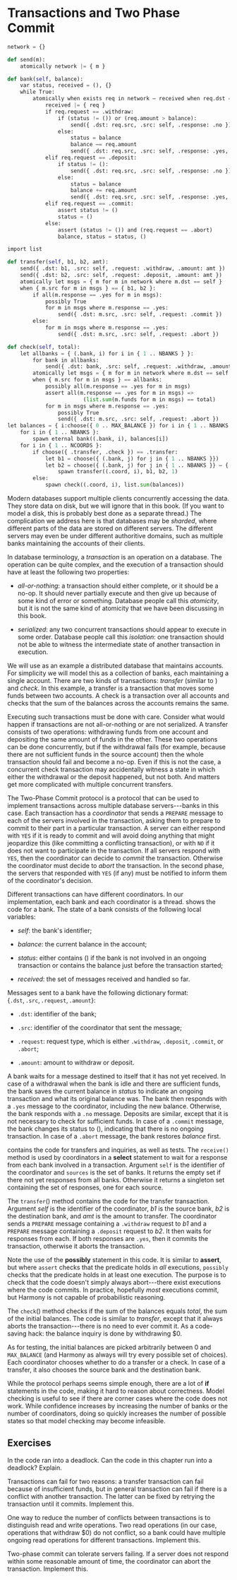 
# Transactions and Two Phase Commit 


```python
network = {}

def send(m):
    atomically network |= { m }

def bank(self, balance):
    var status, received = (), {}
    while True:
        atomically when exists req in network – received when req.dst == self:
            received |= { req }
            if req.request == .withdraw:
                if (status != ()) or (req.amount > balance):
                    send({ .dst: req.src, .src: self, .response: .no })
                else:
                    status = balance
                    balance –= req.amount
                    send({ .dst: req.src, .src: self, .response: .yes, .funds: balance })
            elif req.request == .deposit:
                if status != ():
                    send({ .dst: req.src, .src: self, .response: .no })
                else:
                    status = balance
                    balance += req.amount
                    send({ .dst: req.src, .src: self, .response: .yes, .funds: balance })
            elif req.request == .commit:
                assert status != ()
                status = ()
            else:
                assert (status != ()) and (req.request == .abort)
                balance, status = status, ()
```


```python
import list

def transfer(self, b1, b2, amt):
    send({ .dst: b1, .src: self, .request: .withdraw, .amount: amt })
    send({ .dst: b2, .src: self, .request: .deposit, .amount: amt })
    atomically let msgs = { m for m in network where m.dst == self }
    when { m.src for m in msgs } == { b1, b2 }:
        if all(m.response == .yes for m in msgs):
            possibly True
            for m in msgs where m.response == .yes:
                send({ .dst: m.src, .src: self, .request: .commit })
        else:
            for m in msgs where m.response == .yes:
                send({ .dst: m.src, .src: self, .request: .abort })

def check(self, total):
    let allbanks = { (.bank, i) for i in { 1 .. NBANKS } }:
        for bank in allbanks:
            send({ .dst: bank, .src: self, .request: .withdraw, .amount: 0 })
        atomically let msgs = { m for m in network where m.dst == self }
        when { m.src for m in msgs } == allbanks:
            possibly all(m.response == .yes for m in msgs)
            assert all(m.response == .yes for m in msgs) =>
                        (list.sum(m.funds for m in msgs) == total)
            for m in msgs where m.response == .yes:
                possibly True
                send({ .dst: m.src, .src: self, .request: .abort })
let balances = { i:choose({ 0 .. MAX_BALANCE }) for i in { 1 .. NBANKS } }:
    for i in { 1 .. NBANKS }:
        spawn eternal bank((.bank, i), balances[i])
    for i in { 1 .. NCOORDS }:
        if choose({ .transfer, .check }) == .transfer:
            let b1 = choose({ (.bank, j) for j in { 1 .. NBANKS }})
            let b2 = choose({ (.bank, j) for j in { 1 .. NBANKS }} – { b1 }):
                spawn transfer((.coord, i), b1, b2, 1)
        else:
            spawn check((.coord, i), list.sum(balances))
```

Modern databases support multiple clients concurrently accessing the
data. They store data on disk, but we will ignore that in this book. (If
you want to model a disk, this is probably best done as a separate
thread.) The complication we address here is that databases may be
*sharded*, where different parts of the data are stored on different
servers. The different servers may even be under different authoritive
domains, such as multiple banks maintaining the accounts of their
clients.

In database terminology, a *transaction* is an operation on a database.
The operation can be quite complex, and the execution of a transaction
should have at least the following two properties:

-   *all-or-nothing*: a transaction should either complete, or it should
    be a no-op. It should never partially execute and then give up
    because of some kind of error or something. Database people call
    this *atomicity*, but it is not the same kind of atomicity that we
    have been discussing in this book.

-   *serialized*: any two concurrent transactions should appear to
    execute in some order. Database people call this *isolation*: one
    transaction should not be able to witness the intermediate state of
    another transaction in execution.

We will use as an example a distributed database that maintains
accounts. For simplicity we will model this as a collection of banks,
each maintaining a single account. There are two kinds of transactions:
*transfer* (similar to ) and *check*. In this example, a transfer is a
transaction that moves some funds between two accounts. A check is a
transaction over all accounts and checks that the sum of the balances
across the accounts remains the same.

Executing such transactions must be done with care. Consider what would
happen if transactions are not all-or-nothing or are not serialized. A
transfer consists of two operations: withdrawing funds from one account
and depositing the same amount of funds in the other. These two
operations can be done concurrently, but if the withdrawal fails (for
example, because there are not sufficient funds in the source account)
then the whole transaction should fail and become a no-op. Even if this
is not the case, a concurrent check transaction may accidentally witness
a state in which either the withdrawal or the deposit happened, but not
both. And matters get more complicated with multiple concurrent
transfers.

The Two-Phase Commit protocol is a protocol that can be used
to implement transactions across multiple database servers---banks in
this case. Each transaction has a *coordinator* that sends a `PREPARE`
message to each of the servers involved in the transaction, asking them
to prepare to commit to their part in a particular transaction. A server
can either respond with `YES` if it is ready to commit and will avoid
doing anything that might jeopardize this (like committing a conflicting
transaction), or with `NO` if it does not want to participate in the
transaction. If all servers respond with `YES`, then the coordinator can
decide to *commit* the transaction. Otherwise the coordinator must
decide to *abort* the transaction. In the second phase, the servers that
responded with `YES` (if any) must be notified to inform them of the
coordinator's decision.

Different transactions can have different coordinators. In our
implementation, each bank and each coordinator is a thread. shows the
code for a bank. The state of a bank consists of the following local
variables:

-   *self*: the bank's identifier;

-   *balance*: the current balance in the account;

-   *status*: either contains () if the bank is not involved in an
    ongoing transaction or contains the balance just before the
    transaction started;

-   *received*: the set of messages received and handled so far.

Messages sent to a bank have the following dictionary format:
$\{ \mathtt{.dst}, \mathtt{.src}, \mathtt{.request}, \mathtt{.amount} \}$:

-   `.dst`: identifier of the bank;

-   `.src`: identifier of the coordinator that sent the message;

-   `.request`: request type, which is either `.withdraw`, `.deposit`,
    `.commit`, or `.abort`;

-   `.amount`: amount to withdraw or deposit.

A bank waits for a message destined to itself that it has not yet
received. In case of a withdrawal when the bank is idle and there are
sufficient funds, the bank saves the current balance in *status* to
indicate an ongoing transaction and what its original balance was. The
bank then responds with a `.yes` message to the coordinator, including
the new balance. Otherwise, the bank responds with a `.no` message.
Deposits are similar, except that it is not necessary to check for
sufficient funds. In case of a `.commit` message, the bank changes its
status to (), indicating that there is no ongoing transaction. In case
of a `.abort` message, the bank restores *balance* first.

contains the code for transfers and inquiries, as well as tests. The
`receive()` method is used by coordinators in a **select** statement to
wait for a response from each bank involved in a transaction. Argument
`self` is the identifier of the coordinator and `sources` is the set of
banks. It returns the empty set if there not yet responses from all
banks. Otherwise it returns a singleton set containing the set of
responses, one for each source.

The `transfer`() method contains the code for the transfer transaction.
Argument *self* is the identifier of the coordinator, *b1* is the source
bank, *b2* is the destination bank, and *amt* is the amount to transfer.
The coordinator sends a `PREPARE` message containing a `.withdraw`
request to *b1* and a `PREPARE` message containing a `.deposit` request
to *b2*. It then waits for responses from each. If both responses are
`.yes`, then it commits the transaction, otherwise it aborts the
transaction.

Note the use of the **possibly** statement in this code. It is similar
to **assert**, but where `assert` checks that the predicate holds in
*all* executions, `possibly` checks that the predicate holds in at least
one execution. The purpose is to check that the code doesn't simply
always abort---there exist executions where the code commits. In
practice, hopefully *most* executions commit, but Harmony is not capable
of probabilistic reasoning.

The `check`() method checks if the sum of the balances equals *total*,
the sum of the initial balances. The code is similar to *transfer*,
except that it always aborts the transaction---there is no need to ever
commit it. As a code-saving hack: the balance inquiry is done by
withdrawing \$0.

As for testing, the initial balances are picked arbitrarily between 0
and `MAX_BALANCE` (and Harmony as always will try every possible set of
choices). Each coordinator chooses whether to do a transfer or a check.
In case of a transfer, it also chooses the source bank and the
destination bank.

While the protocol perhaps seems simple enough, there are a lot of
**if** statements in the code, making it hard to reason about
correctness. Model checking is useful to see if there are corner cases
where the code does not work. While confidence increases by increasing
the number of banks or the number of coordinators, doing so quickly
increases the number of possible states so that model checking may
become infeasible.

## Exercises 


In the code ran into a deadlock. Can the code in this chapter run into a
deadlock? Explain.

Transactions can fail for two reasons: a transfer transaction can fail
because of insufficient funds, but in general transaction can fail if
there is a conflict with another transaction. The latter can be fixed by
retrying the transaction until it commits. Implement this.

One way to reduce the number of conflicts between transactions is to
distinguish read and write operations. Two read operations (in our case,
operations that withdraw \$0) do not conflict, so a bank could have
multiple ongoing read operations for different transactions. Implement
this.

Two-phase commit can tolerate servers failing. If a server does not
respond within some reasonable amount of time, the coordinator can abort
the transaction. Implement this.

